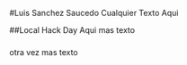 #Luis Sanchez Saucedo
Cualquier Texto Aqui

##Local Hack Day
Aqui mas texto

###
otra vez mas texto

